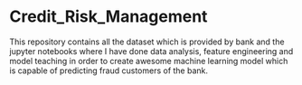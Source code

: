 # Credit_Risk_Management
This repository contains all the dataset which is provided by bank and the jupyter notebooks where I have done data analysis, feature engineering and model teaching in order to create awesome machine learning model which is capable of predicting fraud customers of the bank.
